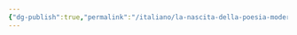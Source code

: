 ```yaml
---
{"dg-publish":true,"permalink":"/italiano/la-nascita-della-poesia-moderna/","dgPassFrontmatter":true,"created":"2024-12-31T14:06:28.938+01:00","updated":"2024-12-31T14:27:49.622+01:00"}
---
```


